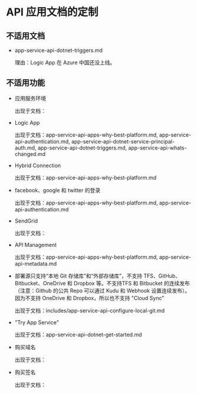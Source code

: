 # API 应用文档的定制

## 不适用文档

* app-service-api-dotnet-triggers.md

    理由：Logic App 在 Azure 中国还没上线。

## 不适用功能

* 应用服务环境

    出现于文档：

* Logic App

    出现于文档：app-service-api-apps-why-best-platform.md, app-service-api-authentication.md, app-service-api-dotnet-service-principal-auth.md, app-service-api-dotnet-triggers.md, app-service-api-whats-changed.md

* Hybrid Connection

    出现于文档：app-service-api-apps-why-best-platform.md

* facebook、google 和 twitter 的登录

    出现于文档：app-service-api-apps-why-best-platform.md, app-service-api-authentication.md

* SendGrid

    出现于文档：

* API Management

    出现于文档：app-service-api-apps-why-best-platform.md, app-service-api-metadata.md

* 部署源只支持“本地 Git 存储库”和“外部存储库”，不支持 TFS、GitHub、Bitbucket、OneDrive 和 Dropbox 等。不支持TFS 和 Bitbucket 的连续发布（注意：Github 的公共 Repo 可以通过 Kudu 和 Webhook 设置连续发布）。因为不支持 OneDrive 和 Dropbox，所以也不支持 "Cloud Sync"

    出现于文档：includes/app-service-api-configure-local-git.md

* "Try App Service"

    出现于文档：app-service-api-dotnet-get-started.md

* 购买域名

    出现于文档：

* 购买签名

    出现于文档：